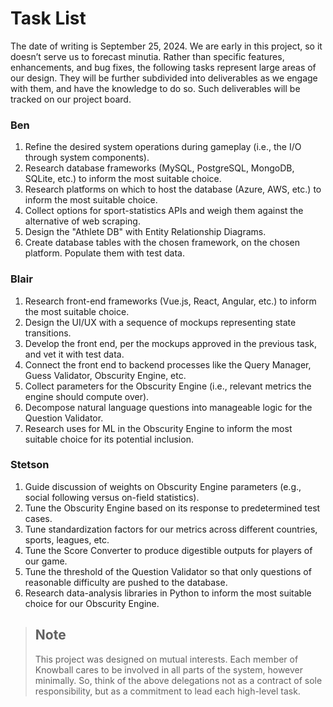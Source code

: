 # Task List

The date of writing is September 25, 2024. We are early in this project, so it doesn’t serve us to
forecast minutia. Rather than specific features, enhancements, and bug fixes, the following tasks
represent large areas of our design. They will be further subdivided into deliverables as we engage
with them, and have the knowledge to do so. Such deliverables will be tracked on our project board.

### Ben

1. Refine the desired system operations during gameplay (i.e., the I/O through system components).
2. Research database frameworks (MySQL, PostgreSQL, MongoDB, SQLite, etc.) to inform the most suitable choice.
3. Research platforms on which to host the database (Azure, AWS, etc.) to inform the most suitable choice.
4. Collect options for sport-statistics APIs and weigh them against the alternative of web scraping.
5. Design the "Athlete DB" with Entity Relationship Diagrams.
6. Create database tables with the chosen framework, on the chosen platform. Populate them with test data.

### Blair

1. Research front-end frameworks (Vue.js, React, Angular, etc.) to inform the most suitable choice.
2. Design the UI/UX with a sequence of mockups representing state transitions.
3. Develop the front end, per the mockups approved in the previous task, and vet it with test data.
4. Connect the front end to backend processes like the Query Manager, Guess Validator, Obscurity Engine, etc.
5. Collect parameters for the Obscurity Engine (i.e., relevant metrics the engine should compute over).
6. Decompose natural language questions into manageable logic for the Question Validator.
7. Research uses for ML in the Obscurity Engine to inform the most suitable choice for its potential inclusion.

### Stetson

1. Guide discussion of weights on Obscurity Engine parameters (e.g., social following versus on-field statistics).
2. Tune the Obscurity Engine based on its response to predetermined test cases.
3. Tune standardization factors for our metrics across different countries, sports, leagues, etc.
4. Tune the Score Converter to produce digestible outputs for players of our game.
5. Tune the threshold of the Question Validator so that only questions of reasonable difficulty are pushed to the database.
6. Research data-analysis libraries in Python to inform the most suitable choice for our Obscurity Engine.

> ## Note
> This project was designed on mutual interests. Each member of Knowball cares to be involved in all
> parts of the system, however minimally. So, think of the above delegations not as a contract of
> sole responsibility, but as a commitment to lead each high-level task.
